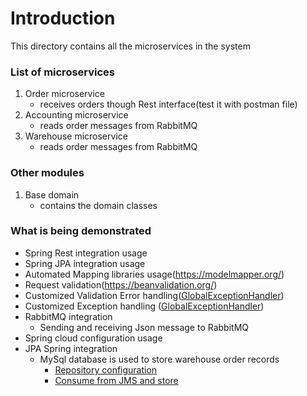 # Introduction

This directory contains all the microservices in the system

### List of microservices

1. Order microservice
   - receives orders though Rest interface(test it with postman file)
2. Accounting microservice
   - reads order messages from RabbitMQ
3. Warehouse microservice
   - reads order messages from RabbitMQ

### Other modules

1. Base domain
   - contains the domain classes

### What is being demonstrated
- Spring Rest integration usage
- Spring JPA integration usage
- Automated Mapping libraries usage(https://modelmapper.org/)
- Request validation(https://beanvalidation.org/)
- Customized Validation Error handling([GlobalExceptionHandler](https://github.com/Geza-Czimeth/microservices-demonstration-geza-czimeth/blob/phase1/microservices/order-microservice/src/main/java/com/bigfish/order/exception/GlobalExceptionHandler.java))
- Customized Exception handling ([GlobalExceptionHandler](https://github.com/Geza-Czimeth/microservices-demonstration-geza-czimeth/blob/phase1/microservices/order-microservice/src/main/java/com/bigfish/order/exception/GlobalExceptionHandler.java))
- RabbitMQ integration
  - Sending and receiving Json message to RabbitMQ
- Spring cloud configuration usage
- JPA Spring integration
  - MySql database is used to store warehouse order records
    - [Repository configuration](https://github.com/Geza-Czimeth/microservices-demonstration-geza-czimeth/blob/f1cdcf0a41f4419ac0a9b98137acb22e3851b1db/microservices/warehouse-microservice/src/main/java/com/bigfish/warehouse/persistence/WarehouseRepository.java#L6)
    - [Consume from JMS and store](https://github.com/Geza-Czimeth/microservices-demonstration-geza-czimeth/blob/f1cdcf0a41f4419ac0a9b98137acb22e3851b1db/microservices/warehouse-microservice/src/main/java/com/bigfish/warehouse/consumer/RabbitMQConsumer.java#L19)
    